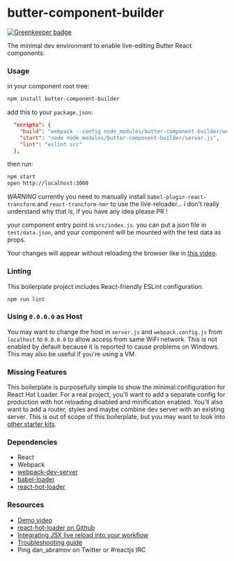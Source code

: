 butter-component-builder
=====================

[![Greenkeeper badge](https://badges.greenkeeper.io/buttercomponents/butter-component-builder.svg)](https://greenkeeper.io/)

The minimal dev environment to enable live-editing Butter React components.

### Usage
in your component root tree:

```sh
npm install butter-component-builder
```

add this to your `package.json`:
```json
  "scripts": {
    "build": "webpack --config node_modules/butter-component-builder/webpack.build.js --progress --profile --colors",
    "start": "node node_modules/butter-component-builder/server.js",
    "lint": "eslint src"
  },
```

then run:
```sh
npm start
open http://localhost:3000
```

*WARNING* currently you need to manually install
 `babel-plugin-react-transform` and `react-transform-hmr` to use the
 live-reloader… i don't really understand why that is, if you have any idea
 please PR !

your component entry point is `src/index.js`.
you can put a json file in `test/data.json`, and your component will be
mounted with the test data as props.

Your changes will appear without reloading the browser like in [this video](http://vimeo.com/100010922).

### Linting

This boilerplate project includes React-friendly ESLint configuration.

```
npm run lint
```

### Using `0.0.0.0` as Host

You may want to change the host in `server.js` and `webpack.config.js` from `localhost` to `0.0.0.0` to allow access from same WiFi network. This is not enabled by default because it is reported to cause problems on Windows. This may also be useful if you're using a VM.

### Missing Features

This boilerplate is purposefully simple to show the minimal configuration for React Hot Loader. For a real project, you'll want to add a separate config for production with hot reloading disabled and minification enabled. You'll also want to add a router, styles and maybe combine dev server with an existing server. This is out of scope of this boilerplate, but you may want to look into [other starter kits](https://github.com/gaearon/react-hot-loader/blob/master/docs/README.md#starter-kits).

### Dependencies

* React
* Webpack
* [webpack-dev-server](https://github.com/webpack/webpack-dev-server)
* [babel-loader](https://github.com/babel/babel-loader)
* [react-hot-loader](https://github.com/gaearon/react-hot-loader)

### Resources

* [Demo video](http://vimeo.com/100010922)
* [react-hot-loader on Github](https://github.com/gaearon/react-hot-loader)
* [Integrating JSX live reload into your workflow](http://gaearon.github.io/react-hot-loader/getstarted/)
* [Troubleshooting guide](https://github.com/gaearon/react-hot-loader/blob/master/docs/Troubleshooting.md)
* Ping dan_abramov on Twitter or #reactjs IRC
